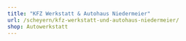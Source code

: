 ```yaml
---
title: "KFZ Werkstatt & Autohaus Niedermeier"
url: /scheyern/kfz-werkstatt-und-autohaus-niedermeier/
shop: Autowerkstatt
---
```

